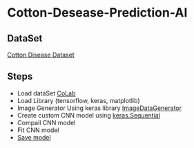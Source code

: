 # Cotton-Desease-Prediction-AI
## DataSet
[Cotton Disease Dataset]("https://www.kaggle.com/janmejaybhoi/cotton-disease-dataset")

## Steps
- Load dataSet [CoLab]("https://colab.research.google.com/")
- Load Library (tensorflow, keras, matplotlib)
- Image Generator Using keras library [ImageDataGenerator]('https://keras.io/api/preprocessing/image/')
- Create custom CNN model using [keras.Sequential]("https://keras.io/api/models/sequential/")
- Compail CNN model
- Fit CNN model
- [Save model ]("https://keras.io/api/models/model_saving_apis/")
